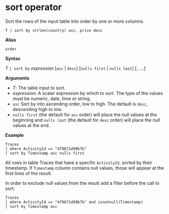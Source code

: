 # sort operator 

Sort the rows of the input table into order by one or more columns.

```
T | sort by strlen(country) asc, price desc
```

**Alias**

`order`

**Syntax**

*T* `| sort by` *expression* [`asc` | `desc`] [`nulls first` | `nulls last`] [`,` ...]

**Arguments**

* *T*: The table input to sort.
* *expression*: A scalar expression by which to sort. The type of the values must be numeric, date, time or string.
* `asc` Sort by into ascending order, low to high. The default is `desc`, descending high to low.
* `nulls first` (the default for `asc` order) will place the null values at the beginning and `nulls last` (the default for `desc` order) will place the null values at the end.

**Example**

```
Traces
| where ActivityId == "479671d99b7b"
| sort by Timestamp asc nulls first
```

All rows in table Traces that have a specific `ActivityId`, sorted by their timestamp. If `Timestamp` column contains null values, those will appear at the first lines of the result.

In order to exclude null values from the result add a filter before the call to sort:

```
Traces
| where ActivityId == "479671d99b7b" and isnotnull(Timestamp)
| sort by Timestamp asc
```
